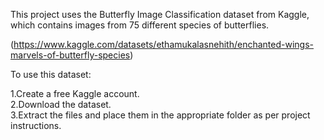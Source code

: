 This project uses the Butterfly Image Classification dataset from Kaggle, which contains images from 75 different species of butterflies.

(https://www.kaggle.com/datasets/ethamukalasnehith/enchanted-wings-marvels-of-butterfly-species)

To use this dataset:

1.Create a free Kaggle account.                                                                                               
2.Download the dataset.                                                                                                        
3.Extract the files and place them in the appropriate folder as per project instructions.

